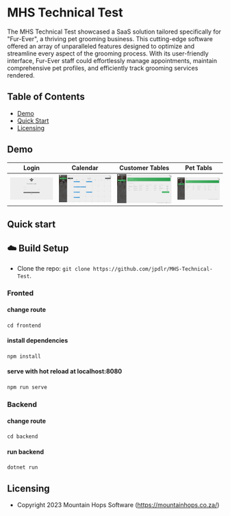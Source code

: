 # MHS Technical Test

The MHS Technical Test showcased a SaaS solution tailored specifically for "Fur-Ever", a thriving pet grooming business. This cutting-edge software offered an array of unparalleled features designed to optimize and streamline every aspect of the grooming process. With its user-friendly interface, Fur-Ever staff could effortlessly manage appointments, maintain comprehensive pet profiles, and efficiently track grooming services rendered.


## Table of Contents

* [Demo](#demo)
* [Quick Start](#quick-start)
* [Licensing](#licensing)


## Demo

| Login | Calendar | Customer Tables | Pet Tabls |
| --- | --- | --- | --- |
| ![Login page](github/assets/login.png) | ![Calendar Page](github/assets/Calendar.png) | ![Customer Tables page ](github/assets/CustomerTables.png) | ![Pet Tabls Page](github/assets/PetsTable.png) |


## Quick start

## :cloud: Build Setup
- Clone the repo: `git clone https://github.com/jpdlr/MHS-Technical-Test`.

### Fronted
#### change route
`cd frontend`
#### install dependencies
`npm install`
#### serve with hot reload at localhost:8080
`npm run serve`

### Backend
#### change route
`cd backend`
#### run backend
`dotnet run`


## Licensing

- Copyright 2023 Mountain Hops Software (https://mountainhops.co.za/)
